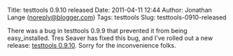 Title: testtools 0.9.10 released
Date: 2011-04-11 12:44
Author: Jonathan Lange (noreply@blogger.com)
Tags: testtools
Slug: testtools-0910-released

There was a bug in testtools 0.9.9 that prevented it from being
easy\_installed. Tres Seaver has fixed this bug, and I've rolled out a
new release: [testtools 0.9.10](http://pypi.python.org/pypi/testtools).
Sorry for the inconvenience folks.

